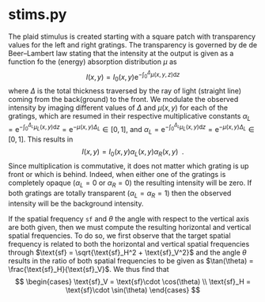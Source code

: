 # stims.py

The plaid stimulus is created starting with a square patch with transparency values for the left and right gratings. The transparency is governed by de de Beer&ndash;Lambert law stating that the intensity at the output is given as a function fo the (energy) absorption distribution $\mu$ as
$$I(x,y) = I_0(x,y) \mathrm{e}^{-\int_0^\Delta\mu(x,y,z)\mathrm d z}$$
where $\Delta$ is the total thickness traversed by the ray of light (straight line) coming from the back(ground) to the front. We modulate the observed intensity by imaging different values of $\Delta$ and $\mu(x,y)$ for each of the gratings, which are resumed in their respective multiplicative constants $\alpha_L=\mathrm{e}^{-\int_0^{\Delta_L}\mu_L(x,y)\mathrm d z}=\mathrm{e}^{-\mu(x,y)\Delta_L}\in[0, 1]$, and $\alpha_L=\mathrm{e}^{-\int_0^{\Delta_L}\mu_L(x,y)\mathrm d z}=\mathrm{e}^{-\mu(x,y)\Delta_L}\in[0, 1]$. This results in
$$I(x,y) = I_0(x,y)\alpha_L(x,y)\alpha_R(x,y)\enspace.$$
Since multiplication is commutative, it does not matter which grating is up front or which is behind. Indeed, when either one of the gratings is completely opaque ($\alpha_L=0$ or $\alpha_R=0$) the resulting intensity will be zero. If both gratings are totally transparent ($\alpha_L=\alpha_R=1$) then the observed intensity will be the background intensity.

If the spatial frequency `sf` and $\theta$ the angle with respect to the vertical axis are both given, then we must compute the resulting horizontal and vertical spatial frequencies. To do so, we first observe that the target spatial frequency is related to both the horizontal and vertical spatial frequencies through $\text{sf} = \sqrt{\text{sf}_H^2 + \text{sf}_V^2}$ and the angle $\theta$ results in the ratio of both spatial frequencies to be given as $\tan(\theta) = \frac{\text{sf}_H}{\text{sf}_V}$. We thus find that
$$
\begin{cases}
\text{sf}_V = \text{sf}\cdot \cos(\theta) \\
\text{sf}_H = \text{sf}\cdot \sin(\theta)
\end{cases}
$$